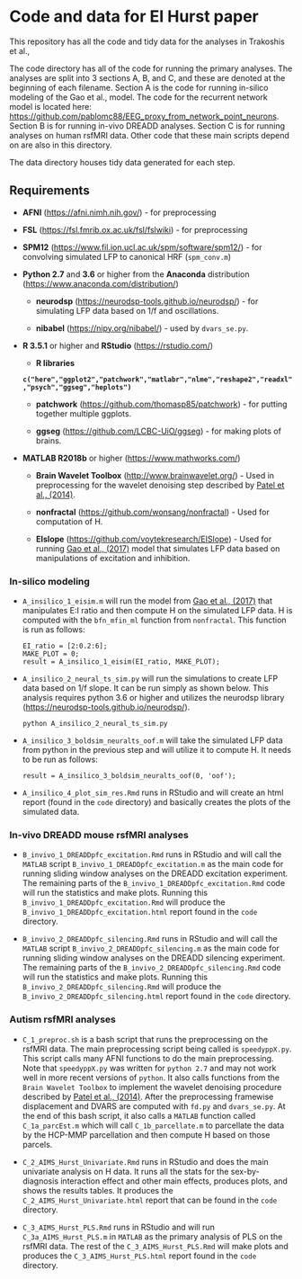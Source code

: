 # Code and data for EI Hurst paper

This repository has all the code and tidy data for the analyses in Trakoshis et al.,

The code directory has all of the code for running the primary analyses. The analyses are split into 3 sections A, B, and C, and these are denoted at the beginning of each filename. Section A is the code for running in-silico modeling of the Gao et al., model. The code for the recurrent network model is located here: https://github.com/pablomc88/EEG_proxy_from_network_point_neurons.  Section B is for running in-vivo DREADD analyses. Section C is for running analyses on human rsfMRI data. Other code that these main scripts depend on are also in this directory.

The data directory houses tidy data generated for each step.


## Requirements

* **AFNI** (https://afni.nimh.nih.gov/) - for preprocessing

* **FSL** (https://fsl.fmrib.ox.ac.uk/fsl/fslwiki) - for preprocessing

* **SPM12** (https://www.fil.ion.ucl.ac.uk/spm/software/spm12/) - for convolving simulated LFP to canonical HRF (`spm_conv.m`)


* **Python 2.7** and **3.6** or higher from the **Anaconda** distribution (https://www.anaconda.com/distribution/)

  + **neurodsp** (https://neurodsp-tools.github.io/neurodsp/) - for simulating LFP data based on 1/f and oscillations.

  + **nibabel** (https://nipy.org/nibabel/) - used by `dvars_se.py`.


* **R 3.5.1** or higher and **RStudio** (https://rstudio.com/)

  + **R libraries**

  **```c("here","ggplot2","patchwork","matlabr","nlme","reshape2","readxl","psych","ggseg","heplots")```**

  + **patchwork** (https://github.com/thomasp85/patchwork) - for putting together multiple ggplots.

  + **ggseg** (https://github.com/LCBC-UiO/ggseg) - for making plots of brains.


* **MATLAB R2018b** or higher (https://www.mathworks.com/)

  + **Brain Wavelet Toolbox** (http://www.brainwavelet.org/) - Used in preprocessing for the wavelet denoising step described by <a href="https://www.sciencedirect.com/science/article/pii/S1053811914001578?via%3Dihub">Patel et al., (2014)</a>.

  + **nonfractal** (https://github.com/wonsang/nonfractal) - Used for computation of H.

  + **EIslope** (https://github.com/voytekresearch/EISlope) - Used for running <a href="https://www.sciencedirect.com/science/article/abs/pii/S1053811917305621?via%3Dihub">Gao et al., (2017)</a> model that simulates LFP data based on manipulations of excitation and inhibition.


### In-silico modeling

* `A_insilico_1_eisim.m` will run the model from <a href="https://www.sciencedirect.com/science/article/abs/pii/S1053811917305621?via%3Dihub">Gao et al., (2017)</a> that manipulates E:I ratio and then compute H on the simulated LFP data. H is computed with the `bfn_mfin_ml` function from `nonfractal`. This function is run as follows:

  ```
  EI_ratio = [2:0.2:6];
  MAKE_PLOT = 0;
  result = A_insilico_1_eisim(EI_ratio, MAKE_PLOT);
  ```

* `A_insilico_2_neural_ts_sim.py` will run the simulations to create LFP data based on 1/f slope. It can be run simply as shown below. This analysis requires python 3.6 or higher and utilizes the neurodsp library (https://neurodsp-tools.github.io/neurodsp/).

  ```python A_insilico_2_neural_ts_sim.py```

* `A_insilico_3_boldsim_neuralts_oof.m` will take the simulated LFP data from python in the previous step and will utilize it to compute H. It needs to be run as follows:

  ```
  result = A_insilico_3_boldsim_neuralts_oof(0, 'oof');
  ```

* `A_insilico_4_plot_sim_res.Rmd` runs in RStudio and will create an html report (found in the `code` directory) and basically creates the plots of the simulated data.

### In-vivo DREADD mouse rsfMRI analyses

* `B_invivo_1_DREADDpfc_excitation.Rmd` runs in RStudio and will call the `MATLAB` script `B_invivo_1_DREADDpfc_excitation.m` as the main code for running sliding window analyses on the DREADD excitation experiment. The remaining parts of the `B_invivo_1_DREADDpfc_excitation.Rmd` code will run the statistics and make plots. Running this `B_invivo_1_DREADDpfc_excitation.Rmd` will produce the `B_invivo_1_DREADDpfc_excitation.html` report found in the `code` directory.

* `B_invivo_2_DREADDpfc_silencing.Rmd` runs in RStudio and will call the `MATLAB` script `B_invivo_2_DREADDpfc_silencing.m` as the main code for running sliding window analyses on the DREADD silencing experiment. The remaining parts of the `B_invivo_2_DREADDpfc_silencing.Rmd` code will run the statistics and make plots. Running this `B_invivo_2_DREADDpfc_silencing.Rmd` will produce the `B_invivo_2_DREADDpfc_silencing.html` report found in the `code` directory.

### Autism rsfMRI analyses

* `C_1_preproc.sh` is a bash script that runs the preprocessing on the rsfMRI data. The main preprocessing script being called is `speedyppX.py`. This script calls many AFNI functions to do the main preprocessing. Note that `speedyppX.py` was written for `python 2.7` and may not work well in more recent versions of `python`. It also calls functions from the `Brain Wavelet Toolbox` to implement the wavelet denoising procedure described by <a href="https://www.sciencedirect.com/science/article/pii/S1053811914001578?via%3Dihub">Patel et al., (2014)</a>. After the preprocessing framewise displacement and DVARS are computed with `fd.py` and `dvars_se.py`. At the end of this bash script, it also calls a `MATLAB` function called `C_1a_parcEst.m` which will call `C_1b_parcellate.m` to parcellate the data by the HCP-MMP parcellation and then compute H based on those parcels.

* `C_2_AIMS_Hurst_Univariate.Rmd` runs in RStudio and does the main univariate analysis on H data. It runs all the stats for the sex-by-diagnosis interaction effect and other main effects, produces plots, and shows the results tables. It produces the `C_2_AIMS_Hurst_Univariate.html` report that can be found in the `code` directory.

* `C_3_AIMS_Hurst_PLS.Rmd` runs in RStudio and will run `C_3a_AIMS_Hurst_PLS.m` in `MATLAB` as the primary analysis of PLS on the rsfMRI data. The rest of the `C_3_AIMS_Hurst_PLS.Rmd` will make plots and produces the `C_3_AIMS_Hurst_PLS.html` report found in the `code` directory.
